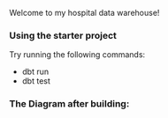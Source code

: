 Welcome to my hospital data warehouse!

### Using the starter project

Try running the following commands:
- dbt run
- dbt test


### The Diagram after building:
 <source media="(prefers-color-scheme: dark)" srcset="https://user-images.githubusercontent.com/25423296/163456776-7f95b81a-f1ed-45f7-b7ab-8fa810d529fa.png">
